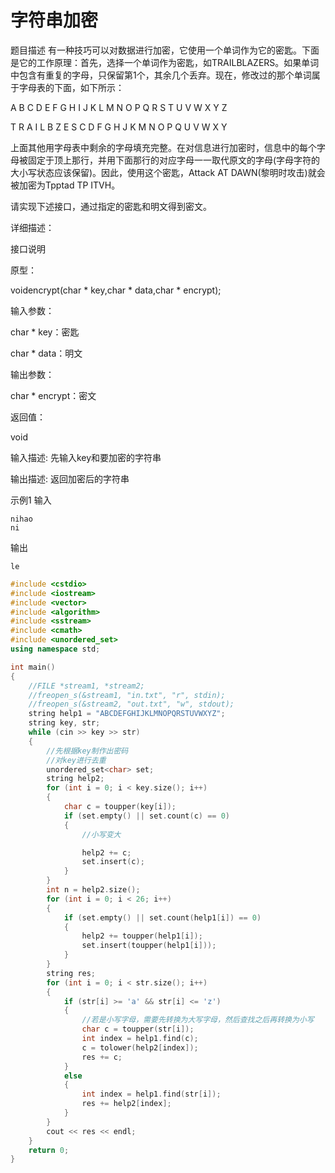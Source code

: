 # 字符串加密

题目描述
有一种技巧可以对数据进行加密，它使用一个单词作为它的密匙。下面是它的工作原理：首先，选择一个单词作为密匙，如TRAILBLAZERS。如果单词中包含有重复的字母，只保留第1个，其余几个丢弃。现在，修改过的那个单词属于字母表的下面，如下所示：

A B C D E F G H I J K L M N O P Q R S T U V W X Y Z

T R A I L B Z E S C D F G H J K M N O P Q U V W X Y

上面其他用字母表中剩余的字母填充完整。在对信息进行加密时，信息中的每个字母被固定于顶上那行，并用下面那行的对应字母一一取代原文的字母(字母字符的大小写状态应该保留)。因此，使用这个密匙，Attack AT DAWN(黎明时攻击)就会被加密为Tpptad TP ITVH。

请实现下述接口，通过指定的密匙和明文得到密文。

详细描述：

接口说明

原型：

voidencrypt(char * key,char * data,char * encrypt);

输入参数：

char * key：密匙

char * data：明文

输出参数：

char * encrypt：密文

返回值：

void



输入描述:
先输入key和要加密的字符串

输出描述:
返回加密后的字符串

示例1
输入
```
nihao
ni
```
输出
```
le
```


```c++
#include <cstdio>
#include <iostream>
#include <vector>
#include <algorithm>
#include <sstream>
#include <cmath>
#include <unordered_set>
using namespace std;

int main()
{
	//FILE *stream1, *stream2;
	//freopen_s(&stream1, "in.txt", "r", stdin);
	//freopen_s(&stream2, "out.txt", "w", stdout);
	string help1 = "ABCDEFGHIJKLMNOPQRSTUVWXYZ";
	string key, str;
	while (cin >> key >> str)
	{
		//先根据key制作出密码
		//对key进行去重
		unordered_set<char> set;
		string help2;
		for (int i = 0; i < key.size(); i++)
		{
			char c = toupper(key[i]);
			if (set.empty() || set.count(c) == 0)
			{
				//小写变大

				help2 += c;
				set.insert(c);
			}
		}
		int n = help2.size();
		for (int i = 0; i < 26; i++)
		{
			if (set.empty() || set.count(help1[i]) == 0)
			{
				help2 += toupper(help1[i]);
				set.insert(toupper(help1[i]));
			}
		}
		string res;
		for (int i = 0; i < str.size(); i++)
		{
			if (str[i] >= 'a' && str[i] <= 'z')
			{
				//若是小写字母，需要先转换为大写字母，然后查找之后再转换为小写
				char c = toupper(str[i]);
				int index = help1.find(c);
				c = tolower(help2[index]);
				res += c;
			}
			else
			{
				int index = help1.find(str[i]);
				res += help2[index];
			}
		}
		cout << res << endl;
	}
	return 0;
}
```